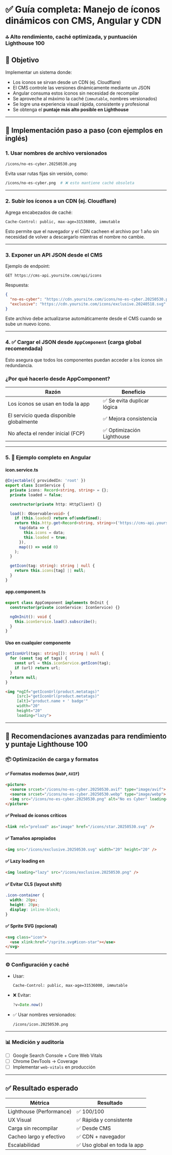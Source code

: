 # ✅ Guía completa: Manejo de íconos dinámicos con CMS, Angular y CDN  
### 🔝 Alto rendimiento, caché optimizada, y puntuación Lighthouse 100

## 🎯 Objetivo

Implementar un sistema donde:

- Los íconos se sirvan desde un CDN (ej. Cloudflare)
- El CMS controle las versiones dinámicamente mediante un JSON
- Angular consuma estos íconos sin necesidad de recompilar
- Se aproveche al máximo la caché (`immutable`, nombres versionados)
- Se logre una experiencia visual rápida, consistente y profesional
- Se obtenga el **puntaje más alto posible en Lighthouse**

---

## 🧩 Implementación paso a paso (con ejemplos en inglés)

### 1. Usar nombres de archivo versionados

```bash
/icons/no-es-cyber.20250530.png
```

Evita usar rutas fijas sin versión, como:

```bash
/icons/no-es-cyber.png  # ❌ esto mantiene caché obsoleta
```

---

### 2. Subir los íconos a un CDN (ej. Cloudflare)

Agrega encabezados de caché:

```http
Cache-Control: public, max-age=31536000, immutable
```

Esto permite que el navegador y el CDN cacheen el archivo por 1 año sin necesidad de volver a descargarlo mientras el nombre no cambie.

---

### 3. Exponer un API JSON desde el CMS

Ejemplo de endpoint:

```http
GET https://cms-api.yoursite.com/api/icons
```

Respuesta:

```json
{
  "no-es-cyber": "https://cdn.yoursite.com/icons/no-es-cyber.20250530.png",
  "exclusive": "https://cdn.yoursite.com/icons/exclusive.20240518.svg"
}
```

Este archivo debe actualizarse automáticamente desde el CMS cuando se sube un nuevo ícono.

---

### 4. ✅ Cargar el JSON desde `AppComponent` (carga global recomendada)

Esto asegura que todos los componentes puedan acceder a los íconos sin redundancia.

### ¿Por qué hacerlo desde AppComponent?

| Razón                                      | Beneficio                     |
|--------------------------------------------|-------------------------------|
| Los íconos se usan en toda la app          | ✅ Se evita duplicar lógica   |
| El servicio queda disponible globalmente   | ✅ Mejora consistencia        |
| No afecta el render inicial (FCP)          | ✅ Optimización Lighthouse    |


---

### 5. 🧩 Ejemplo completo en Angular

#### icon.service.ts

```ts
@Injectable({ providedIn: 'root' })
export class IconService {
  private icons: Record<string, string> = {};
  private loaded = false;

  constructor(private http: HttpClient) {}

  load(): Observable<void> {
    if (this.loaded) return of(undefined);
    return this.http.get<Record<string, string>>('https://cms-api.yoursite.com/api/icons').pipe(
      tap(data => {
        this.icons = data;
        this.loaded = true;
      }),
      map(() => void 0)
    );
  }

  getIcon(tag: string): string | null {
    return this.icons[tag] || null;
  }
}
```

#### app.component.ts

```ts
export class AppComponent implements OnInit {
  constructor(private iconService: IconService) {}

  ngOnInit(): void {
    this.iconService.load().subscribe();
  }
}
```

#### Uso en cualquier componente

```ts
getIconUrl(tags: string[]): string | null {
  for (const tag of tags) {
    const url = this.iconService.getIcon(tag);
    if (url) return url;
  }
  return null;
}
```

```html
<img *ngIf="getIconUrl(product.metatags)"
     [src]="getIconUrl(product.metatags)"
     [alt]="product.name + ' badge'"
     width="20"
     height="20"
     loading="lazy">
```

---

## 🔧 Recomendaciones avanzadas para rendimiento y puntaje Lighthouse 100

### 📦 Optimización de carga y formatos

#### ✅ Formatos modernos (`WebP`, `AVIF`)

```html
<picture>
  <source srcset="/icons/no-es-cyber.20250530.avif" type="image/avif">
  <source srcset="/icons/no-es-cyber.20250530.webp" type="image/webp">
  <img src="/icons/no-es-cyber.20250530.png" alt="No es Cyber" loading="lazy">
</picture>
```

#### ✅ Preload de íconos críticos

```html
<link rel="preload" as="image" href="/icons/star.20250530.svg" />
```

#### ✅ Tamaños apropiados

```html
<img src="/icons/exclusive.20250530.svg" width="20" height="20" />
```

#### ✅ Lazy loading en <img>

```html
<img loading="lazy" src="/icons/exclusive.20250530.png" />
```

#### ✅ Evitar CLS (layout shift)

```css
.icon-container {
  width: 20px;
  height: 20px;
  display: inline-block;
}
```

#### ✅ Sprite SVG (opcional)

```html
<svg class="icon">
  <use xlink:href="/sprite.svg#icon-star"></use>
</svg>
```

---

### ⚙️ Configuración y caché

- Usar:  
  ```http
  Cache-Control: public, max-age=31536000, immutable
  ```

- ❌ Evitar:
  ```js
  ?v=Date.now()
  ```

- ✅ Usar nombres versionados:
  ```
  /icons/icon.20250530.png
  ```

---

### 📊 Medición y auditoría

- [ ] Google Search Console + Core Web Vitals
- [ ] Chrome DevTools → Coverage
- [ ] Implementar `web-vitals` en producción

---

## ✅ Resultado esperado

| Métrica                    | Resultado     |
|----------------------------|----------------|
| Lighthouse (Performance)   | ✅ 100/100      |
| UX Visual                  | ✅ Rápida y consistente |
| Carga sin recompilar       | ✅ Desde CMS     |
| Cacheo largo y efectivo    | ✅ CDN + navegador |
| Escalabilidad              | ✅ Uso global en toda la app |
